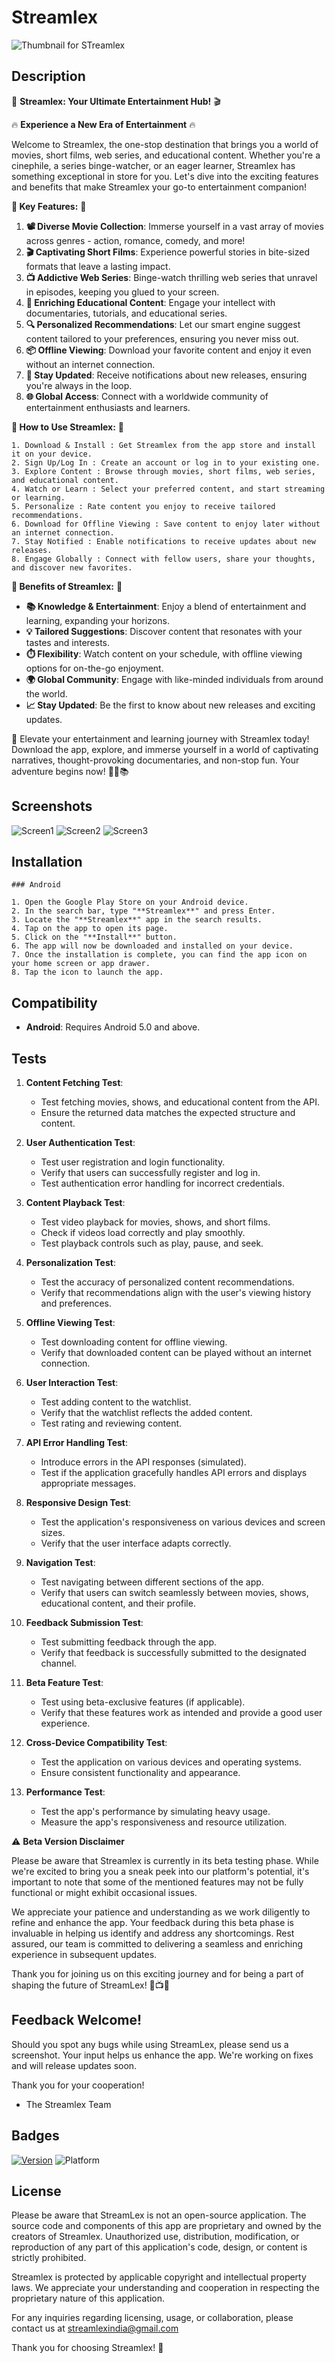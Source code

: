 # Streamlex 

![Thumbnail for STreamlex](https://github.com/codecx-software/Streamlex/assets/101052048/a39c059d-ca62-40cf-b5d3-8003308dfc20)


## Description

🌟 **Streamlex: Your Ultimate Entertainment Hub!** 🎬

🔥 **Experience a New Era of Entertainment** 🔥

Welcome to Streamlex, the one-stop destination that brings you a world of movies, short films, web series, and educational content. Whether you're a cinephile, a series binge-watcher, or an eager learner, Streamlex has something exceptional in store for you. Let's dive into the exciting features and benefits that make Streamlex your go-to entertainment companion!

**🎉 Key Features:** 🎉

1. **📽️ Diverse Movie Collection**: Immerse yourself in a vast array of movies across genres - action, romance, comedy, and more!
2. **🎬 Captivating Short Films**: Experience powerful stories in bite-sized formats that leave a lasting impact.
3. **📺 Addictive Web Series**: Binge-watch thrilling web series that unravel in episodes, keeping you glued to your screen.
4. **🧠 Enriching Educational Content**: Engage your intellect with documentaries, tutorials, and educational series.
5. **🔍 Personalized Recommendations**: Let our smart engine suggest content tailored to your preferences, ensuring you never miss out.
6. **📦 Offline Viewing**: Download your favorite content and enjoy it even without an internet connection.
7. **🔔 Stay Updated**: Receive notifications about new releases, ensuring you're always in the loop.
8. **🌐 Global Access**: Connect with a worldwide community of entertainment enthusiasts and learners.


**🚀 How to Use Streamlex:** 🚀
```
1. Download & Install : Get Streamlex from the app store and install it on your device.
2. Sign Up/Log In : Create an account or log in to your existing one.
3. Explore Content : Browse through movies, short films, web series, and educational content.
4. Watch or Learn : Select your preferred content, and start streaming or learning.
5. Personalize : Rate content you enjoy to receive tailored recommendations.
6. Download for Offline Viewing : Save content to enjoy later without an internet connection.
7. Stay Notified : Enable notifications to receive updates about new releases.
8. Engage Globally : Connect with fellow users, share your thoughts, and discover new favorites.

```
**🎁 Benefits of Streamlex:** 🎁

- **📚 Knowledge & Entertainment**: Enjoy a blend of entertainment and learning, expanding your horizons.
- **💡 Tailored Suggestions**: Discover content that resonates with your tastes and interests.
- **⏱️ Flexibility**: Watch content on your schedule, with offline viewing options for on-the-go enjoyment.
- **🌍 Global Community**: Engage with like-minded individuals from around the world.
- **📈 Stay Updated**: Be the first to know about new releases and exciting updates.

🌈 Elevate your entertainment and learning journey with Streamlex today! Download the app, explore, and immerse yourself in a world of captivating narratives, thought-provoking documentaries, and non-stop fun. Your adventure begins now! 🌟🍿📚

## Screenshots 

![Screen1](https://github.com/codecx-software/Streamlex/assets/101052048/d32eb281-230b-4b2a-a994-c24909d088c4)
![Screen2](https://github.com/codecx-software/Streamlex/assets/101052048/5c7751ef-8d04-480a-a868-f0bfb9a0145a)
![Screen3](https://github.com/codecx-software/Streamlex/assets/101052048/21d02d34-216d-4848-ba74-33aebac49637)

## Installation

```shell
### Android

1. Open the Google Play Store on your Android device.
2. In the search bar, type "**Streamlex**" and press Enter.
3. Locate the "**Streamlex**" app in the search results.
4. Tap on the app to open its page.
5. Click on the "**Install**" button.
6. The app will now be downloaded and installed on your device.
7. Once the installation is complete, you can find the app icon on your home screen or app drawer.
8. Tap the icon to launch the app.

```
## Compatibility

- **Android**: Requires Android 5.0 and above.

## Tests

1. **Content Fetching Test**:
   - Test fetching movies, shows, and educational content from the API.
   - Ensure the returned data matches the expected structure and content.

2. **User Authentication Test**:
   - Test user registration and login functionality.
   - Verify that users can successfully register and log in.
   - Test authentication error handling for incorrect credentials.

3. **Content Playback Test**:
   - Test video playback for movies, shows, and short films.
   - Check if videos load correctly and play smoothly.
   - Test playback controls such as play, pause, and seek.

4. **Personalization Test**:
   - Test the accuracy of personalized content recommendations.
   - Verify that recommendations align with the user's viewing history and preferences.

5. **Offline Viewing Test**:
   - Test downloading content for offline viewing.
   - Verify that downloaded content can be played without an internet connection.

6. **User Interaction Test**:
   - Test adding content to the watchlist.
   - Verify that the watchlist reflects the added content.
   - Test rating and reviewing content.

7. **API Error Handling Test**:
   - Introduce errors in the API responses (simulated).
   - Test if the application gracefully handles API errors and displays appropriate messages.

8. **Responsive Design Test**:
   - Test the application's responsiveness on various devices and screen sizes.
   - Verify that the user interface adapts correctly.

9. **Navigation Test**:
   - Test navigating between different sections of the app.
   - Verify that users can switch seamlessly between movies, shows, educational content, and their profile.

10. **Feedback Submission Test**:
    - Test submitting feedback through the app.
    - Verify that feedback is successfully submitted to the designated channel.

11. **Beta Feature Test**:
    - Test using beta-exclusive features (if applicable).
    - Verify that these features work as intended and provide a good user experience.

12. **Cross-Device Compatibility Test**:
    - Test the application on various devices and operating systems.
    - Ensure consistent functionality and appearance.

13. **Performance Test**:
    - Test the app's performance by simulating heavy usage.
    - Measure the app's responsiveness and resource utilization.
      
⚠️ **Beta Version Disclaimer**

Please be aware that Streamlex is currently in its beta testing phase. While we're excited to bring you a sneak peek into our platform's potential, it's important to note that some of the mentioned features may not be fully functional or might exhibit occasional issues. 

We appreciate your patience and understanding as we work diligently to refine and enhance the app. Your feedback during this beta phase is invaluable in helping us identify and address any shortcomings. Rest assured, our team is committed to delivering a seamless and enriching experience in subsequent updates.

Thank you for joining us on this exciting journey and for being a part of shaping the future of StreamLex! 🚀📺🔬

## **Feedback Welcome!**

Should you spot any bugs while using StreamLex, please send us a screenshot. Your input helps us enhance the app. We're working on fixes and will release updates soon.

Thank you for your cooperation!

- The Streamlex Team
  
## Badges

[![Version](https://img.shields.io/badge/version-1.0-brightgreen.svg)](https://github.com/username/repo)
![Platform](https://img.shields.io/badge/platform-Android-brightgreen.svg)

## License

Please be aware that StreamLex is not an open-source application. The source code and components of this app are proprietary and owned by the creators of Streamlex. Unauthorized use, distribution, modification, or reproduction of any part of this application's code, design, or content is strictly prohibited.

Streamlex is protected by applicable copyright and intellectual property laws. We appreciate your understanding and cooperation in respecting the proprietary nature of this application.

For any inquiries regarding licensing, usage, or collaboration, please contact us at streamlexindia@gmail.com

Thank you for choosing Streamlex! 🌟
